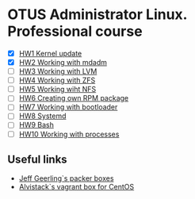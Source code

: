 # OTUS Administrator Linux. Professional course 

- [x] [HW1 Kernel update](https://github.com/refringerator/ots-kernel)
- [x] [HW2 Working with mdadm](https://github.com/refringerator/ots-kernel/tree/hw2_mdadm)
- [ ] [HW3 Working with LVM](https://github.com/refringerator/ots-kernel/tree/hw2_mdadm)
- [ ] [HW4 Working with ZFS](https://github.com/refringerator/ots-kernel/tree/hw2_mdadm)
- [ ] [HW5 Working wiht NFS](https://github.com/refringerator/ots-kernel/tree/hw2_mdadm)
- [ ] [HW6 Creating own RPM package](https://github.com/refringerator/ots-kernel/tree/hw2_mdadm)
- [ ] [HW7 Working with bootloader](https://github.com/refringerator/ots-kernel/tree/hw2_mdadm)
- [ ] [HW8 Systemd](https://github.com/refringerator/ots-kernel/tree/hw2_mdadm)
- [ ] [HW9 Bash](https://github.com/refringerator/ots-kernel/tree/hw9_bash)
- [ ] [HW10 Working with processes](https://github.com/refringerator/ots-kernel/tree/hw2_mdadm)

## Useful links
* [Jeff Geerling`s packer boxes](https://github.com/geerlingguy/packer-boxes)
* [Alvistack`s vagrant box for CentOS](https://github.com/alvistack/vagrant-centos)
 
